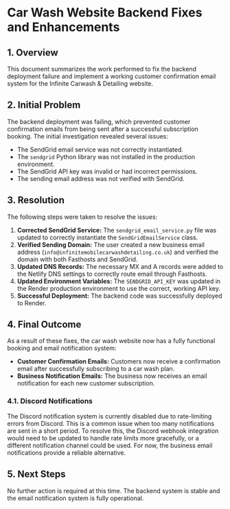 # Car Wash Website Backend Fixes and Enhancements

## 1. Overview

This document summarizes the work performed to fix the backend deployment failure and implement a working customer confirmation email system for the Infinite Carwash & Detailing website.

## 2. Initial Problem

The backend deployment was failing, which prevented customer confirmation emails from being sent after a successful subscription booking. The initial investigation revealed several issues:

*   The SendGrid email service was not correctly instantiated.
*   The `sendgrid` Python library was not installed in the production environment.
*   The SendGrid API key was invalid or had incorrect permissions.
*   The sending email address was not verified with SendGrid.

## 3. Resolution

The following steps were taken to resolve the issues:

1.  **Corrected SendGrid Service:** The `sendgrid_email_service.py` file was updated to correctly instantiate the `SendGridEmailService` class.
2.  **Verified Sending Domain:** The user created a new business email address (`info@infinitemobilecarwashdetailing.co.uk`) and verified the domain with both Fasthosts and SendGrid.
3.  **Updated DNS Records:** The necessary MX and A records were added to the Netlify DNS settings to correctly route email through Fasthosts.
4.  **Updated Environment Variables:** The `SENDGRID_API_KEY` was updated in the Render production environment to use the correct, working API key.
5.  **Successful Deployment:** The backend code was successfully deployed to Render.

## 4. Final Outcome

As a result of these fixes, the car wash website now has a fully functional booking and email notification system:

*   **Customer Confirmation Emails:** Customers now receive a confirmation email after successfully subscribing to a car wash plan.
*   **Business Notification Emails:** The business now receives an email notification for each new customer subscription.

### 4.1. Discord Notifications

The Discord notification system is currently disabled due to rate-limiting errors from Discord. This is a common issue when too many notifications are sent in a short period. To resolve this, the Discord webhook integration would need to be updated to handle rate limits more gracefully, or a different notification channel could be used. For now, the business email notifications provide a reliable alternative.

## 5. Next Steps

No further action is required at this time. The backend system is stable and the email notification system is fully operational.

